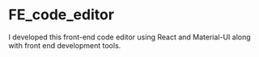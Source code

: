 # FE_code_editor
I developed this front-end code editor using React and Material-UI along with front end development tools.
